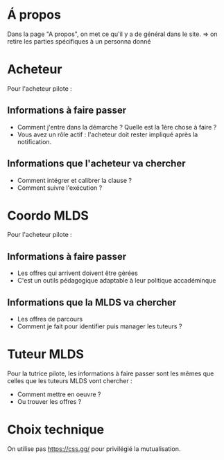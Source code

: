 # Á propos

Dans la page "A propos", on met ce qu'il y a de général dans le site.
=> on retire les parties spécifiques à un personna donné

# Acheteur

Pour l'acheteur pilote :

## Informations à faire passer

- Comment j'entre dans la démarche ? Quelle est la 1ère chose à faire ?
- Vous avez un rôle actif : l'acheteur doit rester impliqué après la notification.

## Informations que l'acheteur va chercher

- Comment intégrer et calibrer la clause ?
- Comment suivre l'exécution ?

# Coordo MLDS

Pour l'acheteur pilote :

## Informations à faire passer 

- Les offres qui arrivent doivent être gérées
- C'est un outils pédagogique adaptable à leur politique accadéminque

## Informations que la MLDS va chercher

- Les offres de parcours
- Comment je fait pour identifier puis manager les tuteurs ?

# Tuteur MLDS

Pour la tutrice pilote, les informations à faire passer sont les mêmes que celles que les tuteurs MLDS vont chercher :
- Comment mettre en oeuvre ?
- Ou trouver les offres ?

# Choix technique

On utilise pas https://css.gg/ pour privilégié la mutualisation.
